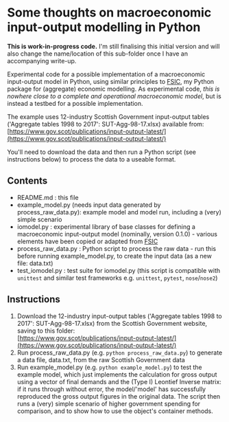 # Some thoughts on macroeconomic input-output modelling in Python

**This is work-in-progress code.** I'm still finalising this initial version
and will also change the name/location of this sub-folder once I have an
accompanying write-up.

Experimental code for a possible implementation of a macroeconomic input-output
model in Python, using similar principles to
[FSIC](https://github.com/ChrisThoung/fsic), my Python package for (aggregate)
economic modelling. As experimental code, *this is nowhere close to a complete
and operational macroeconomic model*, but is instead a testbed for a possible
implementation.

The example uses 12-industry Scottish Government input-output tables
('Aggregate tables 1998 to 2017': SUT-Agg-98-17.xlsx) available from:  
[https://www.gov.scot/publications/input-output-latest/](https://www.gov.scot/publications/input-output-latest/)

You'll need to download the data and then run a Python script (see instructions
below) to process the data to a useable format.

## Contents

* README.md : this file
* example_model.py (needs input data generated by process_raw_data.py): example
  model and model run, including a (very) simple scenario
* iomodel.py : experimental library of base classes for defining a
  macroeconomic input-output model (nominally, version 0.1.0) - various
  elements have been copied or adapted from
  [FSIC](https://github.com/ChrisThoung/fsic)
* process_raw_data.py : Python script to process the raw data - run this before
  running example_model.py, to create the input data (as a new file: data.txt)
* test_iomodel.py : test suite for iomodel.py (this script is compatible with
  `unittest` and similar test frameworks e.g. `unittest`, `pytest`,
  `nose`/`nose2`)

## Instructions

1. Download the 12-industry input-output tables ('Aggregate tables 1998 to
   2017': SUT-Agg-98-17.xlsx) from the Scottish Government website, saving to
   this folder:  
   [https://www.gov.scot/publications/input-output-latest/](https://www.gov.scot/publications/input-output-latest/)
2. Run process_raw_data.py (e.g. `python process_raw_data.py`) to generate a
   data file, data.txt, from the raw Scottish Government data
3. Run example_model.py (e.g. `python example_model.py`) to test the example
   model, which just implements the calculation for gross output using a vector
   of final demands and the (Type I) Leontief Inverse matrix: if it runs
   through without error, the model/'model' has successfully reproduced the
   gross output figures in the original data. The script then runs a (very)
   simple scenario of higher government spending for comparison, and to show
   how to use the object's container methods.
